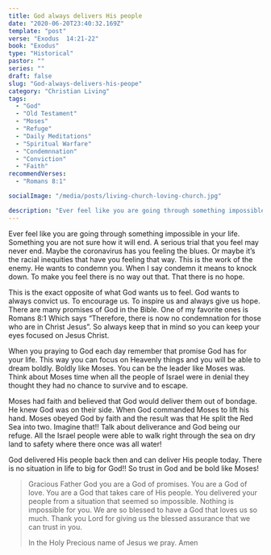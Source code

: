 ```yaml
---
title: God always delivers His people
date: "2020-06-20T23:40:32.169Z"
template: "post"
verse: "Exodus  14:21-22"
book: "Exodus"
type: "Historical"
pastor: ""
series: ""
draft: false
slug: "God-always-delivers-his-peope"
category: "Christian Living"
tags:
  - "God"
  - "Old Testament"
  - "Moses"
  - "Refuge"
  - "Daily Meditations"
  - "Spiritual Warfare"
  - "Condemnnation"
  - "Conviction"
  - "Faith"
recommendVerses: 
  - "Romans 8:1"

socialImage: "/media/posts/living-church-loving-church.jpg"

description: "Ever feel like you are going through something impossible in your life. Something you are not sure how it will end. A serious trial that you feel may never end. Maybe the coronavirus has you feeling the blues. Or maybe it’s the racial inequities that have you feeling that way. This is the work of the enemy"
---
```


Ever feel like you are going through something impossible in your life. Something you are not sure how it will end. A serious trial that you feel may never end. Maybe the coronavirus has you feeling the blues. Or maybe it’s the racial inequities that have you feeling that way. This is the work of the enemy. He wants to condemn you. When I say condemn it means to knock down. To make you feel there is no way out that. That there is no hope.

This is the exact opposite of what God wants us to feel. God wants to always convict us. To encourage us. To inspire us and always give us hope. There are many promises of God in the Bible. One of my favorite ones is Romans 8:1
Which says “Therefore, there is now no condemnation for those who are in Christ Jesus”. 
So always keep that in mind so you can keep your eyes focused on Jesus Christ.

When you praying to God each day remember that promise God has for your life. This way you can focus on Heavenly things and you will be able to dream boldly. Boldly like Moses. You can be the leader like Moses was. 
Think about Moses time when all the people of Israel were in denial they thought they had no chance to survive and to escape. 

Moses had faith and believed that God would deliver them out of bondage. He knew God was on their side. When God commanded Moses to lift his hand. Moses obeyed God by faith and the result was that He split the Red Sea into two. Imagine that!! Talk about deliverance and God being our refuge. All the Israel people were able to walk right through the sea on dry land to safety where there once was all water!

God delivered His people back then and can deliver His people today. There is no situation in life to big for God!! So trust in God and be bold like Moses!

<blockquote>
Gracious Father God you are a God of promises. You are a God of love. You are a God that takes care of His people. You delivered your people from a situation that seemed so impossible. Nothing is impossible for you. We are so blessed to have a God that loves us so much. Thank you Lord for giving us the blessed assurance that we can trust in you. 

In the Holy Precious name of Jesus we pray.
Amen

</blockquote>
 


